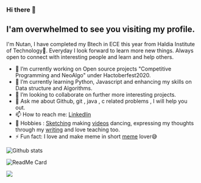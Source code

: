### Hi there <coders/> 👋 
## I'am overwhelmed to see you visiting my profile.
I'm Nutan, I have completed my Btech in ECE this year from Haldia Institute of Technology👩. Everyday I look forward to learn more new things. Always open to connect with interesting people and learn and help others.

- 🔭 I’m currently working on Open source projects "Competitive Programming and NeoAlgo" under Hactoberfest2020.
- 🌱 I’m currently learning Python, Javascript and enhancing my skills on Data structure and Algorithms.
- 👯 I’m looking to collaborate on further more interesting projects.
- 💬 Ask me about Github, git , java , c related problems , I will help you out.
- 📫 How to reach me: [Linkedlin](https://www.linkedin.com/in/nutan-kumari-789411179)
- 🥰 Hobbies : [Sketching](https://www.instagram.com/art_thehiddentalent/) making [videos](https://youtu.be/15zWXy8Ges8) dancing, expressing my thoughts through my [writing](https://versesdirectfrommyheart.wordpress.com) and love teaching too.
- ⚡ Fun fact: I love and make meme in short [meme](https://www.instagram.com/ghanta_fark_nhi_parta?igshid=z1h5x0z3ro3v) lover😅

![Github stats](https://github-readme-stats.vercel.app/api?username=nutanaarohi123)

![ReadMe Card](https://github-readme-stats.vercel.app/api/pin/?username=nutanaarohi123&repo=Multi-Functional-Calculator)

![](https://komarev.com/ghpvc/?username=nutanaarohi123&color=ff69b4&label=PROFILE+VIEWS)


